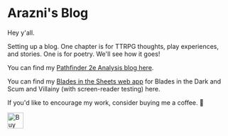 # Arazni's Blog

Hey y'all.

Setting up a blog. One chapter is for TTRPG thoughts, play experiences, and stories. One is for poetry. We'll see how it goes!

You can find my [Pathfinder 2e Analysis blog here](https://arazni.github.io/pathfinder-analysis).

You can find my [Blades in the Sheets web app](https://arazni.github.io/blades-in-the-sheets) for Blades in the Dark and Scum and Villainy (with screen-reader testing) here.

If you'd like to encourage my work, consider buying me a coffee. 💖

<a href='https://ko-fi.com/S6S5KA4DP' target='_blank'><img height='36' style='border:0px;height:36px;' src='https://storage.ko-fi.com/cdn/kofi3.png?v=3' border='0' alt='Buy Me a Coffee at ko-fi.com' /></a>
